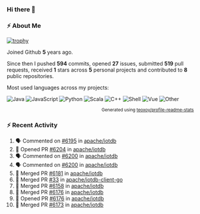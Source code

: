### Hi there 👋

### :zap: About Me

[![trophy](https://github-profile-trophy.vercel.app/?username=HTHou&theme=onedark)](https://github.com/ryo-ma/github-profile-trophy)
   
Joined Github **5** years ago.

Since then I pushed **594** commits, opened **27** issues, submitted **519** pull requests, received **1** stars across **5** personal projects and contributed to **8** public repositories.

Most used languages across my projects:

![Java](https://img.shields.io/static/v1?style=flat-square&label=%E2%A0%80&color=555&labelColor=%23b07219&message=Java%EF%B8%B194.4%25)
![JavaScript](https://img.shields.io/static/v1?style=flat-square&label=%E2%A0%80&color=555&labelColor=%23f1e05a&message=JavaScript%EF%B8%B11.4%25)
![Python](https://img.shields.io/static/v1?style=flat-square&label=%E2%A0%80&color=555&labelColor=%233572A5&message=Python%EF%B8%B10.7%25)
![Scala](https://img.shields.io/static/v1?style=flat-square&label=%E2%A0%80&color=555&labelColor=%23c22d40&message=Scala%EF%B8%B10.6%25)
![C++](https://img.shields.io/static/v1?style=flat-square&label=%E2%A0%80&color=555&labelColor=%23f34b7d&message=C%2B%2B%EF%B8%B10.6%25)
![Shell](https://img.shields.io/static/v1?style=flat-square&label=%E2%A0%80&color=555&labelColor=%2389e051&message=Shell%EF%B8%B10.4%25)
![Vue](https://img.shields.io/static/v1?style=flat-square&label=%E2%A0%80&color=555&labelColor=%2341b883&message=Vue%EF%B8%B10.3%25)
![Other](https://img.shields.io/static/v1?style=flat-square&label=%E2%A0%80&color=555&labelColor=%23ededed&message=Other%EF%B8%B11.2%25)

<p align="right"><sub>Generated using <a href="https://github.com/marketplace/actions/profile-readme-stats">teoxoy/profile-readme-stats</a></sub></p>


<!--![](https://github.com/HTHou/HTHou/blob/output/github-contribution-grid-snake.svg)-->

<!--![Haonan Hou's github stats](https://github-readme-stats.vercel.app/api?username=HTHou&count_private=true&show_icons=true&theme=onedark)-->

<!--![Haonan Hou's wakatime stats](https://github-readme-stats.vercel.app/api/wakatime?username=HTHou&layout=compact&theme=onedark)-->

<!--![Top Langs](https://github-readme-stats.vercel.app/api/top-langs/?username=HTHou&theme=onedark&layout=compact)-->

### :zap: Recent Activity
<!--START_SECTION:activity-->
1. 🗣 Commented on [#6195](https://github.com/apache/iotdb/issues/6195) in [apache/iotdb](https://github.com/apache/iotdb)
2. 💪 Opened PR [#6204](https://github.com/apache/iotdb/pull/6204) in [apache/iotdb](https://github.com/apache/iotdb)
3. 🗣 Commented on [#6200](https://github.com/apache/iotdb/issues/6200) in [apache/iotdb](https://github.com/apache/iotdb)
4. 🗣 Commented on [#6200](https://github.com/apache/iotdb/issues/6200) in [apache/iotdb](https://github.com/apache/iotdb)
5. 🎉 Merged PR [#6181](https://github.com/apache/iotdb/pull/6181) in [apache/iotdb](https://github.com/apache/iotdb)
6. 🎉 Merged PR [#33](https://github.com/apache/iotdb-client-go/pull/33) in [apache/iotdb-client-go](https://github.com/apache/iotdb-client-go)
7. 🎉 Merged PR [#6158](https://github.com/apache/iotdb/pull/6158) in [apache/iotdb](https://github.com/apache/iotdb)
8. 🎉 Merged PR [#6176](https://github.com/apache/iotdb/pull/6176) in [apache/iotdb](https://github.com/apache/iotdb)
9. 💪 Opened PR [#6176](https://github.com/apache/iotdb/pull/6176) in [apache/iotdb](https://github.com/apache/iotdb)
10. 🎉 Merged PR [#6173](https://github.com/apache/iotdb/pull/6173) in [apache/iotdb](https://github.com/apache/iotdb)
<!--END_SECTION:activity-->

<!--
**HTHou/HTHou** is a ✨ _special_ ✨ repository because its `README.md` (this file) appears on your GitHub profile.

Here are some ideas to get you started:

- 🔭 I’m currently working on ...
- 🌱 I’m currently learning ...
- 👯 I’m looking to collaborate on ...
- 🤔 I’m looking for help with ...
- 💬 Ask me about ...
- 📫 How to reach me: ...
- 😄 Pronouns: ...
- ⚡ Fun fact: ...
-->
